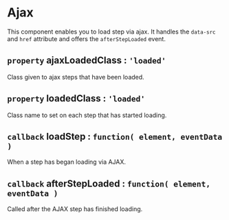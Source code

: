 # Ajax

This component enables you to load step via ajax. It handles the `data-src` and
`href` attribute and offers the `afterStepLoaded` event.

## `property` ajaxLoadedClass : `'loaded'`

Class given to ajax steps that have been loaded.

## `property` loadedClass : `'loaded'`

Class name to set on each step that has started loading.

## `callback` loadStep : `function( element, eventData )`

When a step has began loading via AJAX.

## `callback` afterStepLoaded : `function( element, eventData )`

Called after the AJAX step has finished loading.